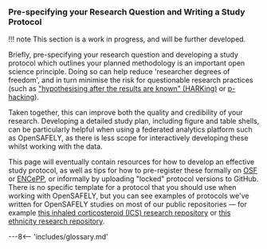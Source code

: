 ### Pre-specifying your Research Question and Writing a Study Protocol

!!! note
    This section is a work in progress, and will be further developed.

Briefly, pre-specifying your research question and developing a study protocol which outlines your planned methodology is an important open science principle. Doing so can help reduce 'researcher degrees of freedom', and in turn minimise the risk for questionable research practices (such as ["hypothesising after the results are known" (HARKing)](https://en.wikipedia.org/wiki/HARKing) or [p-hacking](https://en.wikipedia.org/wiki/Data_dredging)).

Taken together, this can improve both the quality and credibility of your research. Developing a detailed study plan, including figure and table shells, can be particularly helpful when using a federated analytics platform such as OpenSAFELY, as there is less scope for interactively developing these whilst working with the data.

This page will eventually contain resources for how to develop an effective study protocol, as well as tips for how to pre-register these formally on [OSF](https://osf.io/) or [ENCePP](http://www.encepp.eu/), or informally by uploading "locked" protocol versions to GitHub. There is no specific template for a protocol that you should use when working with OpenSAFELY, but you can see examples of protocols we've written for OpenSAFELY studies on most of our public repositories — for example [this inhaled corticosteroid (ICS) research repository](https://github.com/opensafely/ics-research/tree/master/protocol) or [this ethnicity research repository](https://github.com/opensafely/ethnicity-covid-research/tree/master/protocol).

---8<-- 'includes/glossary.md'
